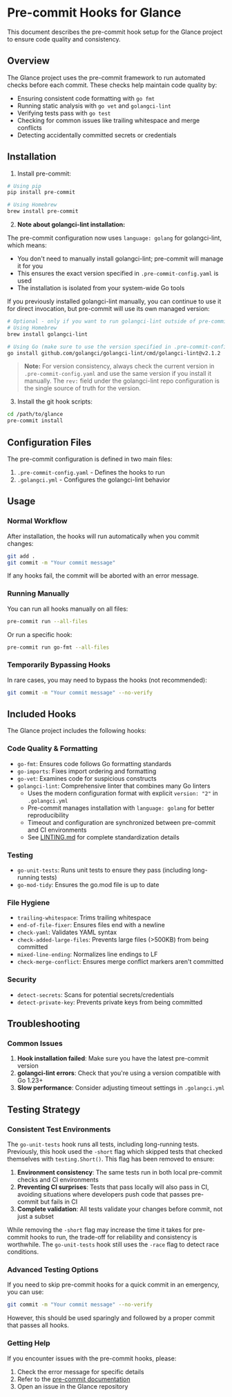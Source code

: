 # Pre-commit Hooks for Glance

This document describes the pre-commit hook setup for the Glance project to ensure code quality and consistency.

## Overview

The Glance project uses the pre-commit framework to run automated checks before each commit. These checks help maintain code quality by:

- Ensuring consistent code formatting with `go fmt`
- Running static analysis with `go vet` and `golangci-lint`
- Verifying tests pass with `go test`
- Checking for common issues like trailing whitespace and merge conflicts
- Detecting accidentally committed secrets or credentials

## Installation

1. Install pre-commit:

```bash
# Using pip
pip install pre-commit

# Using Homebrew
brew install pre-commit
```

2. **Note about golangci-lint installation:**

The pre-commit configuration now uses `language: golang` for golangci-lint, which means:

- You don't need to manually install golangci-lint; pre-commit will manage it for you
- This ensures the exact version specified in `.pre-commit-config.yaml` is used
- The installation is isolated from your system-wide Go tools

If you previously installed golangci-lint manually, you can continue to use it for direct invocation, but pre-commit will use its own managed version:

```bash
# Optional - only if you want to run golangci-lint outside of pre-commit
# Using Homebrew
brew install golangci-lint

# Using Go (make sure to use the version specified in .pre-commit-config.yaml)
go install github.com/golangci/golangci-lint/cmd/golangci-lint@v2.1.2
```

> **Note:** For version consistency, always check the current version in `.pre-commit-config.yaml`
> and use the same version if you install it manually. The `rev:` field under the golangci-lint
> repo configuration is the single source of truth for the version.

3. Install the git hook scripts:

```bash
cd /path/to/glance
pre-commit install
```

## Configuration Files

The pre-commit configuration is defined in two main files:

1. `.pre-commit-config.yaml` - Defines the hooks to run
2. `.golangci.yml` - Configures the golangci-lint behavior

## Usage

### Normal Workflow

After installation, the hooks will run automatically when you commit changes:

```bash
git add .
git commit -m "Your commit message"
```

If any hooks fail, the commit will be aborted with an error message.

### Running Manually

You can run all hooks manually on all files:

```bash
pre-commit run --all-files
```

Or run a specific hook:

```bash
pre-commit run go-fmt --all-files
```

### Temporarily Bypassing Hooks

In rare cases, you may need to bypass the hooks (not recommended):

```bash
git commit -m "Your commit message" --no-verify
```

## Included Hooks

The Glance project includes the following hooks:

### Code Quality & Formatting
- `go-fmt`: Ensures code follows Go formatting standards
- `go-imports`: Fixes import ordering and formatting
- `go-vet`: Examines code for suspicious constructs
- `golangci-lint`: Comprehensive linter that combines many Go linters
  - Uses the modern configuration format with explicit `version: "2"` in `.golangci.yml`
  - Pre-commit manages installation with `language: golang` for better reproducibility
  - Timeout and configuration are synchronized between pre-commit and CI environments
  - See [LINTING.md](LINTING.md) for complete standardization details

### Testing
- `go-unit-tests`: Runs unit tests to ensure they pass (including long-running tests)
- `go-mod-tidy`: Ensures the go.mod file is up to date

### File Hygiene
- `trailing-whitespace`: Trims trailing whitespace
- `end-of-file-fixer`: Ensures files end with a newline
- `check-yaml`: Validates YAML syntax
- `check-added-large-files`: Prevents large files (>500KB) from being committed
- `mixed-line-ending`: Normalizes line endings to LF
- `check-merge-conflict`: Ensures merge conflict markers aren't committed

### Security
- `detect-secrets`: Scans for potential secrets/credentials
- `detect-private-key`: Prevents private keys from being committed

## Troubleshooting

### Common Issues

1. **Hook installation failed**: Make sure you have the latest pre-commit version
2. **golangci-lint errors**: Check that you're using a version compatible with Go 1.23+
3. **Slow performance**: Consider adjusting timeout settings in `.golangci.yml`

## Testing Strategy

### Consistent Test Environments

The `go-unit-tests` hook runs all tests, including long-running tests. Previously, this hook used the `-short` flag which skipped tests that checked themselves with `testing.Short()`. This flag has been removed to ensure:

1. **Environment consistency**: The same tests run in both local pre-commit checks and CI environments
2. **Preventing CI surprises**: Tests that pass locally will also pass in CI, avoiding situations where developers push code that passes pre-commit but fails in CI
3. **Complete validation**: All tests validate your changes before commit, not just a subset

While removing the `-short` flag may increase the time it takes for pre-commit hooks to run, the trade-off for reliability and consistency is worthwhile. The `go-unit-tests` hook still uses the `-race` flag to detect race conditions.

### Advanced Testing Options

If you need to skip pre-commit hooks for a quick commit in an emergency, you can use:

```bash
git commit -m "Your commit message" --no-verify
```

However, this should be used sparingly and followed by a proper commit that passes all hooks.

### Getting Help

If you encounter issues with the pre-commit hooks, please:

1. Check the error message for specific details
2. Refer to the [pre-commit documentation](https://pre-commit.com/)
3. Open an issue in the Glance repository
